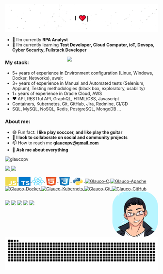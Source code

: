 <p align="center">
  <img src="https://github.com/glaucopv/glaucopv/raw/main/assets/glauco-devops.gif" alt="Hi, I'm a Glauco 👋 🚀 French developer 🚀 I ❤️ Happy Hardcore ❤️">
</p>

<!--How to make this gif ?

I made my with https://codesandbox.io/s/github-profile-2ijk7
Then i recorded my screen to gif on Mac with Quicktime  and save result to [assets/github.mov](assets/github.mov)
This [gist](https://gist.github.com/tskaggs/6394639) help me to create a dedicated command that convert MOV to GIF.
Type this command `make generate-gif` to generate [assets/github.gif](assets/github.gif)

❤️ I prefer React on frontend and Node.js with MySQL and/or MongoDB and/or PostgreSQL on backend🤔 -->
- 🔭 I’m currently **RPA Analyst**
- 🌱 I’m currently learning **Test Developer, Cloud Computer, ioT, Devops, Cyber Security, Fullstack Developer**

<img align="right" src="https://octodex.github.com/images/welcometocat.png" width="300">

### My stack:
- 5+ years of experience in Environment configuration (Linux, Windows, Docker, Networks), await
- 3+ years of experience in Manual and Automated tests (Selenium, Appium), Testing methodologies (black box, exploratory, usability)
- 1+ years of experience in Oracle Cloud, AWS
- ❤️ API, RESTful API, GraphQL, HTML/CSS, Javascript
- Containers, Kubernetes, Git, GitHub, Jira, Redmine, CI/CD
- SQL, MySQL, NoSQL, Redis, PostgreSQL, MongoDB ...

### About me:
- 😄 Fun fact: **I like play socccer, and like play the guitar**
- 🔭 **I look to collaborate on social and community projects**
- 📫 How to reach me **glaucopv@gmail.com**
- 💬 **Ask me about everything**
  
<p align="left"> <img src="https://komarev.com/ghpvc/?username=glaucopv&label=Profile%20views&color=0e75b6&style=flat" alt="glaucopv" /> </p>
<!--<h3 align="left">📊 GitHub Stats</h3>-->
<div align="left">
  <a href="https://github.com/glaucopv">
  <img height="160em" src="https://github-readme-stats.vercel.app/api?username=glaucopv&show_icons=true&theme=tokyonight&include_all_commits=true&count_private=true"/>
  <img height="160em" src="https://github-readme-streak-stats.herokuapp.com/?user=glaucopv&theme=tokyonight&&"/>
  <!-- <img height="180em" src="https://github-readme-stats.vercel.app/api/top-langs/?username=glaucopv&layout=compact&langs_count=12&theme=dracula"/> -->
</div> 
 <!--<h3 align="left">Languages and Tools:</h3>-->
 <div style="display: inline_block"><br>
  <img align="center" alt="Glauco-Js" height="30" width="40" src="https://raw.githubusercontent.com/devicons/devicon/master/icons/javascript/javascript-plain.svg">
  <img align="center" alt="Glauco-Ts" height="30" width="40" src="https://raw.githubusercontent.com/devicons/devicon/master/icons/typescript/typescript-plain.svg">
  <img align="center" alt="Glauco-React" height="30" width="40" src="https://raw.githubusercontent.com/devicons/devicon/master/icons/react/react-original.svg">
  <img align="center" alt="Ra-HTML" height="30" width="40" src="https://raw.githubusercontent.com/devicons/devicon/master/icons/html5/html5-original.svg">
  <img align="center" alt="Glauco-CSS" height="30" width="40" src="https://raw.githubusercontent.com/devicons/devicon/master/icons/css3/css3-original.svg">
  <img align="center" alt="Glauco-Python" height="30" width="40" src="https://raw.githubusercontent.com/devicons/devicon/master/icons/python/python-original.svg">
  <img align="center" alt="Glauco-C" height="30" width="40" src="https://cdn.jsdelivr.net/gh/devicons/devicon/icons/c/c-original.svg">
  <img align="center" alt="Glauco-Apache" height="30" width="40" src="https://cdn.jsdelivr.net/gh/devicons/devicon/icons/apache/apache-original.svg" />
  <img align="center" alt="Glauco-Docker" height="30" width="40" src="https://cdn.jsdelivr.net/gh/devicons/devicon/icons/docker/docker-original.svg" />
  <img align="center" alt="Glauco-Kubernets" height="30" width="40" src="https://cdn.jsdelivr.net/gh/devicons/devicon/icons/kubernetes/kubernetes-plain.svg" />
  <img align="center" alt="Glauco-Git" height="30" width="40" src="https://cdn.jsdelivr.net/gh/devicons/devicon/icons/git/git-original.svg" />
  <img align="center" alt="Glauco-GitHub" height="30" width="40" background="white" src="https://cdn.jsdelivr.net/gh/devicons/devicon/icons/github/github-original.svg" />    
  <img align="right" alt="Glauco-pic" height="150" style="border-radius:50px;" src="https://github.com/glaucopv/glaucopv/raw/main/assets/Anime-glauco.png?width=676&height=676">
</div>

 ##   
 
<!--<h3 align="left">Connect with me:</h3>-->
<p align="left"> 
  <a href="https://www.youtube.com/channel/UCgwHrttKm6ahtWxbTsd93Qw" target="_blank"><img src="https://img.shields.io/badge/YouTube-FF0000?style=for-the-badge&logo=youtube&logoColor=white" target="_blank" /></a>
  <a href="https://instagram.com/glauco_02" target="_blank"><img src="https://img.shields.io/badge/-Instagram-%23E4405F?style=for-the-badge&logo=instagram&logoColor=white" target="_blank" /></a>
  <a href="https://discord.gg/glaucopvieira#2799" target="_blank"><img src="https://img.shields.io/badge/Discord-7289DA?style=for-the-badge&logo=discord&logoColor=white" target="_blank" /></a> 
  <a href = "mailto:glaucopv@gmail.com"><img src="https://img.shields.io/badge/-Gmail-%23333?style=for-the-badge&logo=gmail&logoColor=white" target="_blank" /></a>
  <a href="https://www.linkedin.com/in/glauco-vieira" target="_blank"><img src="https://img.shields.io/badge/-LinkedIn-%230077B5?style=for-the-badge&logo=linkedin&logoColor=white" target="_blank" /></a>   
 
  ![Snake animation](https://raw.githubusercontent.com/glaucopv/glaucopv/output/github-contribution-grid-snake-dark.svg)
  <!--![snake gif](https://github.com/glaucopv/glaucopv/blob/output/github-contribution-grid-snake.svg)-->
</p>









<!--
**glaucopv/glaucopv** is a ✨ _special_ ✨ repository because its `README.md` (this file) appears on your GitHub profile.

Here are some ideas to get you started:

- 🔭 I’m currently working on Brazilian Army ...
- 🌱 I’m currently learning Html, Css, Java, React ...
- 👯 I’m looking to collaborate on programming projects ...
- 🤔 I’m looking for help with React ...
- 💬 Ask me about ...
- 📫 How to reach me: ...
- 😄 Pronouns: ...
- ⚡ Fun fact: ...


  <img align="center" alt="Glauco-Js" height="30" width="40" src="https://raw.githubusercontent.com/devicons/devicon/master/icons/javascript/javascript-plain.svg">
  <img align="center" alt="Glauco-Ts" height="30" width="40" src="https://raw.githubusercontent.com/devicons/devicon/master/icons/typescript/typescript-plain.svg">
  <img align="center" alt="Glauco-React" height="30" width="40" src="https://raw.githubusercontent.com/devicons/devicon/master/icons/react/react-original.svg">
  <img align="center" alt="Ra-HTML" height="30" width="40" src="https://raw.githubusercontent.com/devicons/devicon/master/icons/html5/html5-original.svg">
  <img align="center" alt="Glauco-CSS" height="30" width="40" src="https://raw.githubusercontent.com/devicons/devicon/master/icons/css3/css3-original.svg">
  <img align="center" alt="Glauco-Python" height="30" width="40" src="https://raw.githubusercontent.com/devicons/devicon/master/icons/python/python-original.svg">
  <img align="center" alt="Glauco-Csharp" height="30" width="40" src="https://raw.githubusercontent.com/devicons/devicon/master/icons/csharp/csharp-original.svg">

<p><img align="left" src="https://github-readme-stats.vercel.app/api/top-langs?username=glaucopv&show_icons=true&locale=en&layout=compact" alt="glaucopv" /></p>

<p>&nbsp;<img align="center" src="https://github-readme-stats.vercel.app/api?username=glaucopv&show_icons=true&locale=en" alt="glaucopv" /></p>

<p><img align="center" src="https://github-readme-streak-stats.herokuapp.com/?user=glaucopv&" alt="glaucopv" /></p>

<p align="center">&nbsp;</p>
<p></p>
<div align="left">
  <a href="https://github.com/glaucopv">
  <img height="180em" src="https://github-readme-stats.vercel.app/api?username=glaucopv&show_icons=true&theme=dark&include_all_commits=true&count_private=true"/>
  <img height="180em" src="https://github-readme-stats.vercel.app/api/top-langs/?username=glaucopv&layout=compact&langs_count=7&theme=dark"/>
</div>

<details>
  <summary><b>🛠️&nbsp;&nbsp;Some Languages&nbsp;and&nbsp;Tools I use</b></summary>
  <br/>

<h3 align="left">Connect with me:</h3>
<p align="left">
<a href="https://twitter.com/glauco_02" target="blank"><img align="center" src="https://raw.githubusercontent.com/rahuldkjain/github-profile-readme-generator/master/src/images/icons/Social/twitter.svg" alt="glauco_02" height="30" width="40" /></a>
<a href="https://linkedin.com/in/glauco-vieira" target="blank"><img align="center" src="https://raw.githubusercontent.com/rahuldkjain/github-profile-readme-generator/master/src/images/icons/Social/linked-in-alt.svg" alt="glauco-vieira" height="30" width="40" /></a>
<a href="https://instagram.com/glauco_02" target="blank"><img align="center" src="https://raw.githubusercontent.com/rahuldkjain/github-profile-readme-generator/master/src/images/icons/Social/instagram.svg" alt="glauco_02" height="30" width="40" /></a>
<a href="https://www.youtube.com/c/glaucopv" target="blank"><img align="center" src="https://raw.githubusercontent.com/rahuldkjain/github-profile-readme-generator/master/src/images/icons/Social/youtube.svg" alt="glaucopv" height="30" width="40" /></a>

<p align="left"> <a href="https://developer.android.com" target="_blank" rel="noreferrer"> <img src="https://raw.githubusercontent.com/devicons/devicon/master/icons/android/android-original-wordmark.svg" alt="android" width="40" height="40"/> </a> <a href="https://getbootstrap.com" target="_blank" rel="noreferrer"> <img src="https://raw.githubusercontent.com/devicons/devicon/master/icons/bootstrap/bootstrap-plain-wordmark.svg" alt="bootstrap" width="40" height="40"/> </a> <a href="https://www.cprogramming.com/" target="_blank" rel="noreferrer"> <img src="https://raw.githubusercontent.com/devicons/devicon/master/icons/c/c-original.svg" alt="c" width="40" height="40"/> </a> <a href="https://www.w3schools.com/css/" target="_blank" rel="noreferrer"> <img src="https://raw.githubusercontent.com/devicons/devicon/master/icons/css3/css3-original-wordmark.svg" alt="css3" width="40" height="40"/> </a> <a href="https://www.docker.com/" target="_blank" rel="noreferrer"> <img src="https://raw.githubusercontent.com/devicons/devicon/master/icons/docker/docker-original-wordmark.svg" alt="docker" width="40" height="40"/> </a> <a href="https://www.w3.org/html/" target="_blank" rel="noreferrer"> <img src="https://raw.githubusercontent.com/devicons/devicon/master/icons/html5/html5-original-wordmark.svg" alt="html5" width="40" height="40"/> </a> <a href="https://www.java.com" target="_blank" rel="noreferrer"> <img src="https://raw.githubusercontent.com/devicons/devicon/master/icons/java/java-original.svg" alt="java" width="40" height="40"/> </a> <a href="https://developer.mozilla.org/en-US/docs/Web/JavaScript" target="_blank" rel="noreferrer"> <img src="https://raw.githubusercontent.com/devicons/devicon/master/icons/javascript/javascript-original.svg" alt="javascript" width="40" height="40"/> </a> <a href="https://kubernetes.io" target="_blank" rel="noreferrer"> <img src="https://www.vectorlogo.zone/logos/kubernetes/kubernetes-icon.svg" alt="kubernetes" width="40" height="40"/> </a> <a href="https://www.linux.org/" target="_blank" rel="noreferrer"> <img src="https://raw.githubusercontent.com/devicons/devicon/master/icons/linux/linux-original.svg" alt="linux" width="40" height="40"/> </a> <a href="https://www.microsoft.com/en-us/sql-server" target="_blank" rel="noreferrer"> <img src="https://www.svgrepo.com/show/303229/microsoft-sql-server-logo.svg" alt="mssql" width="40" height="40"/> </a> <a href="https://www.mysql.com/" target="_blank" rel="noreferrer"> <img src="https://raw.githubusercontent.com/devicons/devicon/master/icons/mysql/mysql-original-wordmark.svg" alt="mysql" width="40" height="40"/> </a> <a href="https://nodejs.org" target="_blank" rel="noreferrer"> <img src="https://raw.githubusercontent.com/devicons/devicon/master/icons/nodejs/nodejs-original-wordmark.svg" alt="nodejs" width="40" height="40"/> </a> <a href="https://www.oracle.com/" target="_blank" rel="noreferrer"> <img src="https://raw.githubusercontent.com/devicons/devicon/master/icons/oracle/oracle-original.svg" alt="oracle" width="40" height="40"/> </a> <a href="https://www.php.net" target="_blank" rel="noreferrer"> <img src="https://raw.githubusercontent.com/devicons/devicon/master/icons/php/php-original.svg" alt="php" width="40" height="40"/> </a> <a href="https://www.postgresql.org" target="_blank" rel="noreferrer"> <img src="https://raw.githubusercontent.com/devicons/devicon/master/icons/postgresql/postgresql-original-wordmark.svg" alt="postgresql" width="40" height="40"/> </a> <a href="https://reactjs.org/" target="_blank" rel="noreferrer"> <img src="https://raw.githubusercontent.com/devicons/devicon/master/icons/react/react-original-wordmark.svg" alt="react" width="40" height="40"/> </a> <a href="https://reactnative.dev/" target="_blank" rel="noreferrer"> <img src="https://reactnative.dev/img/header_logo.svg" alt="reactnative" width="40" height="40"/> </a> <a href="https://www.selenium.dev" target="_blank" rel="noreferrer"> <img src="https://raw.githubusercontent.com/detain/svg-logos/780f25886640cef088af994181646db2f6b1a3f8/svg/selenium-logo.svg" alt="selenium" width="40" height="40"/> </a> <a href="https://www.typescriptlang.org/" target="_blank" rel="noreferrer"> <img src="https://raw.githubusercontent.com/devicons/devicon/master/icons/typescript/typescript-original.svg" alt="typescript" width="40" height="40"/> </a> </p>
 
</details>

<p align="left"> <a href="https://github.com/ryo-ma/github-profile-trophy"><img src="https://github-profile-trophy.vercel.app/?username=glaucopv" alt="glaucopv" /></a> </p>
<h3 align="left">Languages and Tools:</h3>
<p align="left"> <a href="https://twitter.com/glauco_02" target="blank"><img src="https://img.shields.io/twitter/follow/glauco_02?logo=twitter&style=for-the-badge" alt="glauco_02" /></a> </p>
<a href="https://discord.gg/glaucopvieira" target="blank"><img align="center" src="https://raw.githubusercontent.com/rahuldkjain/github-profile-readme-generator/master/src/images/icons/Social/discord.svg" alt="glaucopvieira" height="30" width="40" /></a>
</p>

<p align="left"> <a href="https://twitter.com/glauco_02" target="blank"><img src="https://img.shields.io/twitter/follow/glauco_02?logo=twitter&style=for-the-badge" alt="glauco_02" /></a> </p>
<p><img align="left" src="https://github-readme-stats.vercel.app/api/top-langs?username=glaucopv&show_icons=true&locale=en&layout=compact" alt="glaucopv" /></p>
-->
